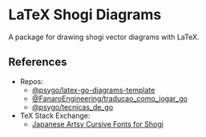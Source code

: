 # LaTeX Shogi Diagrams

A package for drawing shogi vector diagrams with LaTeX.

## References

- Repos:
  - [@psygo/latex-go-diagrams-template](https://github.com/psygo/latex-go-diagrams-template)
  - [@FanaroEngineering/traducao_como_jogar_go](https://github.com/FanaroEngineering/traducao_como_jogar_go)
  - [@psygo/tecnicas_de_go](https://github.com/psygo/tecnicas_de_go)
- TeX Stack Exchange:
  - [Japanese Artsy Cursive Fonts for Shogi](https://tex.stackexchange.com/q/730168/64441)
